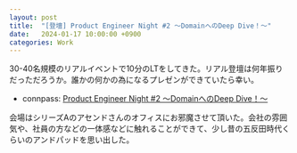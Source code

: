 ```yaml
---
layout: post
title:  "[登壇] Product Engineer Night #2 〜DomainへのDeep Dive！〜"
date:   2024-01-17 10:00:00 +0900
categories: Work
---
```


30-40名規模のリアルイベントで10分のLTをしてきた。リアル登壇は何年振りだっただろうか。誰かの何かの為になるプレゼンができていたら幸い。
- connpass: [Product Engineer Night #2 〜DomainへのDeep Dive！〜](https://product-engineer.connpass.com/event/305777/)

会場はシリーズAのアセンドさんのオフィスにお邪魔させて頂いた。会社の雰囲気や、社員の方などの一体感などに触れることができて、少し昔の五反田時代くらいのアンドパッドを思い出した。
